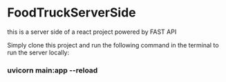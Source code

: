 # FoodTruckServerSide
this is a server side of a react project powered by FAST API

Simply clone this project and run the following command in the terminal to run the server locally:
### uvicorn main:app --reload  
